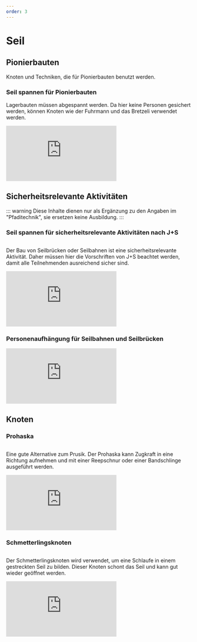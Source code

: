```yaml
---
order: 3
---
```


# Seil

<PageNavigator/>

## Pionierbauten

Knoten und Techniken, die für Pionierbauten benutzt werden.

### Seil spannen für Pionierbauten

<!-- <ImageWithCaption :sideCaption="true" imgSrc="/img/seil/Abspannen_von_Lagerbauten.png">
Lagerbauten müssen abgespannt werden. Da hier keine Personen gesichert werden, können Knoten wie der Fuhrmann und Bretzeli verwendet werden.
</ImageWithCaption> -->

<div class="grid grid-cols-1 md:grid-cols-2 gap-2 pt-5 pb-5">
<p>Lagerbauten müssen abgespannt werden. Da hier keine Personen gesichert werden, können Knoten wie der Fuhrmann und das Bretzeli verwendet werden.</p>
<Image imgSrc="/img/seil/Abspannen_von_Lagerbauten.png"></Image>
</div>

<iframe class="w-full aspect-video rounded-lg" src="https://www.youtube.com/embed/6MD2go4bZ9o" title="YouTube video player" frameborder="0" allow="accelerometer; autoplay; clipboard-write; encrypted-media; gyroscope; picture-in-picture; web-share" referrerpolicy="strict-origin-when-cross-origin" allowfullscreen></iframe>

## Sicherheitsrelevante Aktivitäten

::: warning 
Diese Inhalte dienen nur als Ergänzung zu den Angaben im "Pfaditechnik", sie ersetzen keine Ausbildung.
:::

### Seil spannen für sicherheitsrelevante Aktivitäten nach J+S

<Image imgSrc="public/img/seil/Seilbrücke_img0.png"></Image>

Der Bau von Seilbrücken oder Seilbahnen ist eine sicherheitsrelevante Aktivität. Daher müssen hier die Vorschriften von J+S beachtet werden, damit alle Teilnehmenden ausreichend sicher sind.

<iframe class="w-full aspect-video rounded-lg" src="https://www.youtube.com/embed/fiJmLdYTo3A" title="YouTube video player" frameborder="0" allow="accelerometer; autoplay; clipboard-write; encrypted-media; gyroscope; picture-in-picture; web-share" referrerpolicy="strict-origin-when-cross-origin" allowfullscreen></iframe>

### Personenaufhängung für Seilbahnen und Seilbrücken

<iframe class="w-full aspect-video rounded-lg" src="https://www.youtube.com/embed/1-PBDWxzfPE" title="YouTube video player" frameborder="0" allow="accelerometer; autoplay; clipboard-write; encrypted-media; gyroscope; picture-in-picture; web-share" referrerpolicy="strict-origin-when-cross-origin" allowfullscreen></iframe>

## Knoten

### Prohaska

<Image imgSrc="/img/seil/prohaska.png"></Image>

Eine gute Alternative zum Prusik. Der Prohaska kann Zugkraft in eine Richtung aufnehmen und mit einer Reepschnur oder  einer Bandschlinge ausgeführt werden.

<iframe class="w-full aspect-video rounded-lg" src="https://www.youtube.com/embed/pHEH5U-X7PY" title="YouTube video player" frameborder="0" allow="accelerometer; autoplay; clipboard-write; encrypted-media; gyroscope; picture-in-picture; web-share" referrerpolicy="strict-origin-when-cross-origin" allowfullscreen></iframe>

### Schmetterlingsknoten

<div class="grid grid-cols-1 md:grid-cols-2 gap-2 pt-5 pb-5"> <Image imgSrc="/img/seil/Schmetterlingknoten2.png"></Image> <p>Der Schmetterlingsknoten wird verwendet, um eine Schlaufe in einem gestreckten Seil zu bilden. Dieser Knoten schont das Seil und kann gut wieder geöffnet werden.</p> </div>

<iframe class="w-full aspect-video rounded-lg" src="https://www.youtube.com/embed/zM15kf05myE" title="YouTube video player" frameborder="0" allow="accelerometer; autoplay; clipboard-write; encrypted-media; gyroscope; picture-in-picture; web-share" referrerpolicy="strict-origin-when-cross-origin" allowfullscreen></iframe>